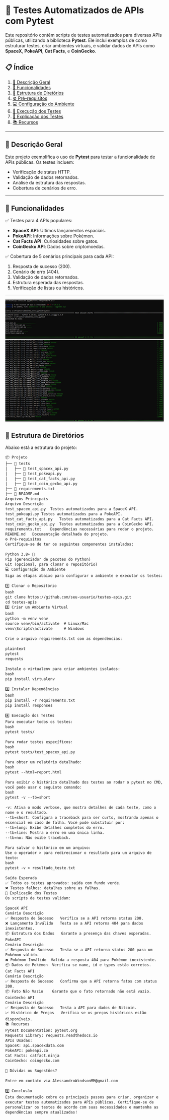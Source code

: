 # 🧪 Testes Automatizados de APIs com Pytest

Este repositório contém scripts de testes automatizados para diversas APIs públicas, utilizando a biblioteca **Pytest**. Ele inclui exemplos de como estruturar testes, criar ambientes virtuais, e validar dados de APIs como **SpaceX**, **PokeAPI**, **Cat Facts**, e **CoinGecko**.

## 📋 Índice

1. [📜 Descrição Geral](#descrição-geral)
2. [🚀 Funcionalidades](#funcionalidades)
3. [📂 Estrutura de Diretórios](#estrutura-de-diretórios)
4. [⚙️ Pré-requisitos](#pré-requisitos)
5. [💻 Configuração do Ambiente](#configuração-do-ambiente)
6. [📜 Execução dos Testes](#execução-dos-testes)
7. [📝 Explicação dos Testes](#explicação-dos-testes)
8. [📚 Recursos](#recursos)

---

## 📜 Descrição Geral

Este projeto exemplifica o uso de **Pytest** para testar a funcionalidade de APIs públicas. Os testes incluem:

- Verificação de status HTTP.
- Validação de dados retornados.
- Análise da estrutura das respostas.
- Cobertura de cenários de erro.

---

## 🚀 Funcionalidades

✅ Testes para 4 APIs populares:

- **SpaceX API**: Últimos lançamentos espaciais.
- **PokeAPI**: Informações sobre Pokémon.
- **Cat Facts API**: Curiosidades sobre gatos.
- **CoinGecko API**: Dados sobre criptomoedas.

✅ Cobertura de 5 cenários principais para cada API:

1. Resposta de sucesso (200).
2. Cenário de erro (404).
3. Validação de dados retornados.
4. Estrutura esperada das respostas.
5. Verificação de listas ou históricos.

---

![Início de Teste da API](./img/TEST%20START%20API.jpg)
![Histórico de Teste da API](./img/HISTORICO%20TEST%20API.jpg)

## 📂 Estrutura de Diretórios

Abaixo está a estrutura do projeto:

```plaintext
📦 Projeto
├── 📁 tests
│   ├── 📝 test_spacex_api.py
│   ├── 📝 test_pokeapi.py
│   ├── 📝 test_cat_facts_api.py
│   ├── 📝 test_coin_gecko_api.py
├── 📄 requirements.txt
├── 📄 README.md
Arquivos Principais
Arquivo	Descrição
test_spacex_api.py	Testes automatizados para a SpaceX API.
test_pokeapi.py	Testes automatizados para a PokeAPI.
test_cat_facts_api.py	Testes automatizados para a Cat Facts API.
test_coin_gecko_api.py	Testes automatizados para a CoinGecko API.
requirements.txt	Dependências necessárias para rodar o projeto.
README.md	Documentação detalhada do projeto.
⚙️ Pré-requisitos
Certifique-se de ter os seguintes componentes instalados:

Python 3.8+ 🐍
Pip (gerenciador de pacotes do Python)
Git (opcional, para clonar o repositório)
💻 Configuração do Ambiente
Siga as etapas abaixo para configurar o ambiente e executar os testes:

1️⃣ Clonar o Repositório
bash
git clone https://github.com/seu-usuario/testes-apis.git
cd testes-apis
2️⃣ Criar um Ambiente Virtual
bash
python -m venv venv
source venv/bin/activate  # Linux/Mac
venv\Scripts\activate     # Windows

Crie o arquivo requirements.txt com as dependências:

plaintext
pytest
requests

Instale o virtualenv para criar ambientes isolados:
bash
pip install virtualenv

3️⃣ Instalar Dependências
bash
pip install -r requirements.txt
pip install responses

4️⃣ Execução dos Testes
Para executar todos os testes:
bash
pytest tests/

Para rodar testes específicos:
bash
pytest tests/test_spacex_api.py

Para obter um relatório detalhado:
bash
pytest --html=report.html

Para exibir o histórico detalhado dos testes ao rodar o pytest no CMD, você pode usar o seguinte comando:
bash
pytest -v --tb=short

-v: Ativa o modo verbose, que mostra detalhes de cada teste, como o nome e o resultado.
--tb=short: Configura o traceback para ser curto, mostrando apenas o essencial em caso de falha. Você pode substituir por:
--tb=long: Exibe detalhes completos do erro.
--tb=line: Mostra o erro em uma única linha.
--tb=no: Não exibe traceback.

Para salvar o histórico em um arquivo:
Use o operador > para redirecionar o resultado para um arquivo de texto:
bash
pytest -v > resultado_teste.txt

Saída Esperada
✅ Todos os testes aprovados: saída com fundo verde.
❌ Testes falhos: detalhes sobre as falhas.
📝 Explicação dos Testes
Os scripts de testes validam:

SpaceX API
Cenário	Descrição
✅ Resposta de Sucesso	Verifica se a API retorna status 200.
❌ Lançamento Inválido	Testa se a API retorna 404 para dados inexistentes.
📦 Estrutura dos Dados	Garante a presença das chaves esperadas.
PokeAPI
Cenário	Descrição
✅ Resposta de Sucesso	Testa se a API retorna status 200 para um Pokémon válido.
❌ Pokémon Inválido	Valida a resposta 404 para Pokémon inexistente.
📦 Dados de Pokémon	Verifica se name, id e types estão corretos.
Cat Facts API
Cenário	Descrição
✅ Resposta de Sucesso	Confirma que a API retorna fatos com status 200.
📦 Fato Não Vazio	Garante que o fato retornado não está vazio.
CoinGecko API
Cenário	Descrição
✅ Resposta de Sucesso	Testa a API para dados de Bitcoin.
📈 Histórico de Preços	Verifica se os preços históricos estão disponíveis.
📚 Recursos
Pytest Documentation: pytest.org
Requests Library: requests.readthedocs.io
APIs Usadas:
SpaceX: api.spacexdata.com
PokeAPI: pokeapi.co
Cat Facts: catfact.ninja
CoinGecko: coingecko.com

🌟 Dúvidas ou Sugestões?

Entre em contato via AlessandroWindsonMM@gmail.com

5️⃣ Conclusão
Esta documentação cobre os principais passos para criar, organizar e executar testes automatizados para APIs públicas. Certifique-se de personalizar os testes de acordo com suas necessidades e mantenha as dependências sempre atualizadas!

